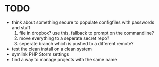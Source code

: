 # TODO

* think about something secure to populate configfiles with passwords and stuff
	1. file in dropbox? use this, fallback to prompt on the commandline?
	2. move everything to a seperate secret repo?
	3. seperate branch which is pushed to a different remote?
* test the clean install on a clean system
* symlink PHP Storm settings
* find a way to manage projects with the same name

